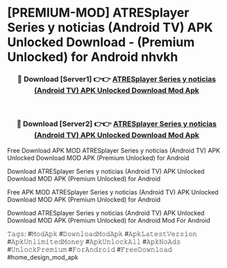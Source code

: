 # [PREMIUM-MOD] ATRESplayer Series y noticias (Android TV) APK Unlocked Download - (Premium Unlocked) for Android nhvkh



<div align="center">
<h3>🔴 Download [Server1] 👉👉 <a href="https://momento.my/?title=ATRESplayer_Series_y_noticias_(Android_TV)_APK_Unlocked_Download">ATRESplayer Series y noticias (Android TV) APK Unlocked Download Mod Apk</a></h3><br>

<h3>🔴 Download [Server2] 👉👉 <a href="https://momento.my/?title=ATRESplayer_Series_y_noticias_(Android_TV)_APK_Unlocked_Download">ATRESplayer Series y noticias (Android TV) APK Unlocked Download Mod Apk</a></h3>
</div>



Free Download APK MOD ATRESplayer Series y noticias (Android TV) APK Unlocked Download MOD APK (Premium Unlocked) for Android

Download ATRESplayer Series y noticias (Android TV) APK Unlocked Download MOD APK (Premium Unlocked) for Android

Free APK MOD ATRESplayer Series y noticias (Android TV) APK Unlocked Download MOD APK (Premium Unlocked) for Android

Download ATRESplayer Series y noticias (Android TV) APK Unlocked Download MOD APK (Premium Unlocked) for Android Mod For Android

𝚃𝚊𝚐𝚜: #𝙼𝚘𝚍𝙰𝚙𝚔 #𝙳𝚘𝚠𝚗𝚕𝚘𝚊𝚍𝙼𝚘𝚍𝙰𝚙𝚔 #𝙰𝚙𝚔𝙻𝚊𝚝𝚎𝚜𝚝𝚅𝚎𝚛𝚜𝚒𝚘𝚗 #𝙰𝚙𝚔𝚄𝚗𝚕𝚒𝚖𝚒𝚝𝚎𝚍𝙼𝚘𝚗𝚎𝚢 #𝙰𝚙𝚔𝚄𝚗𝚕𝚘𝚌𝚔𝙰𝚕𝚕 #𝙰𝚙𝚔𝙽𝚘𝙰𝚍𝚜 #𝚄𝚗𝚕𝚘𝚌𝚔𝙿𝚛𝚎𝚖𝚒𝚞𝚖 #𝙵𝚘𝚛𝙰𝚗𝚍𝚛𝚘𝚒𝚍 #𝙵𝚛𝚎𝚎𝙳𝚘𝚠𝚗𝚕𝚘𝚊𝚍 #home_design_mod_apk
